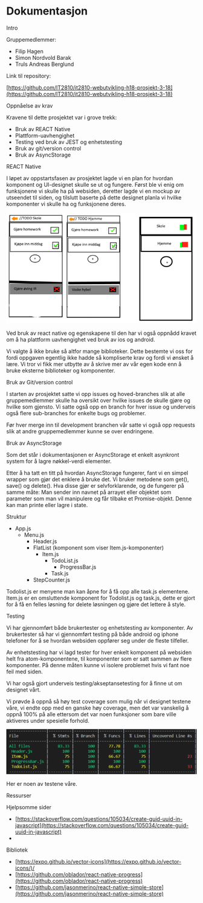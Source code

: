 # Dokumentasjon

Intro

Gruppemedlemmer:

- Filip Hagen
- Simon Nordvold Barak
- Truls Andreas Berglund

Link til repository:

[https://github.com/IT2810/it2810-webutvikling-h18-prosjekt-3-18](https://github.com/IT2810/it2810-webutvikling-h18-prosjekt-3-18)

Oppnåelse av krav

Kravene til dette prosjektet var i grove trekk:

- Bruk av REACT Native
- Plattform-uavhengighet
- Testing ved bruk av JEST og enhetstesting
- Bruk av git/version control
- Bruk av AsyncStorage

REACT Native

I løpet av oppstartsfasen av prosjektet lagde vi en plan for hvordan komponent og UI-designet skulle se ut og fungere. Først ble vi enig om funksjonene vi skulle ha på websiden, deretter lagde vi en mockup av utseendet til siden, og tilslutt baserte på dette designet planla vi hvilke komponenter vi skulle ha og funksjonene deres.

![ScreenShot](mockup1.png)

Ved bruk av react native og egenskapene til den har vi også oppnådd kravet om å ha plattform uavhengighet ved bruk av ios og android.

Vi valgte å ikke bruke så altfor mange biblioteker. Dette bestemte vi oss for fordi oppgaven egentlig ikke hadde så kompliserte krav og fordi vi ønsket å lære. Vi tror vi fikk mer utbytte av å skrive mer av vår egen kode enn å bruke eksterne biblioteker og komponenter.

Bruk av Git/version control

I starten av prosjektet satte vi opp issues og hoved-branches slik at alle gruppemedlemmer skulle ha oversikt over hvilke issues de skulle gjøre og hvilke som gjensto. Vi satte også opp en branch for hver issue og underveis også flere sub-branches for enkelte bugs og problemer.

Før hver merge inn til development branchen vår satte vi også opp requests slik at andre gruppemedlemmer kunne se over endringene.

Bruk av AsyncStorage

Som det står i dokumentasjonen er AsyncStorage et enkelt asynkront system for å lagre nøkkel-verdi elementer.

Etter å ha tatt en titt på hvordan AsyncStorage fungerer, fant vi en simpel wrapper som gjør det enklere å bruke det. Vi bruker metodene som get(), save() og delete(). Hva disse gjør er selvforklarende, og de fungerer på samme måte: Man sender inn navnet på arrayet eller objektet som parameter som man vil manipulere og får tilbake et Promise-objekt. Denne kan man printe eller lagre i state.

Struktur

- App.js
  - Menu.js
    - Header.js
    - FlatList (komponent som viser Item.js-komponenter)
      - Item.js
        - TodoList.js
          - ProgressBar.js
        - Task.js
    - StepCounter.js

Todolist.js er menyene man kan åpne for å få opp alle task.js elementene. Item.js er en omsluttende komponent for Todolist.js og task.js, dette er gjort for å få en felles løsning for delete løsningen og gjøre det lettere å style.

Testing

Vi har gjennomført både brukertester og enhetstesting av komponenter. Av brukertester så har vi gjennomført testing på både android og iphone telefoner for å se hvordan websiden oppfører seg under de fleste tilfeller.

Av enhetstesting har vi lagd tester for hver enkelt komponent på websiden helt fra atom-komponentene, til komponenter som er satt sammen av flere komponenter. På denne måten kunne vi isolere problemet hvis vi fant noe feil med siden.

Vi har også gjort underveis testing/akseptansetesting for å finne ut om designet vårt.

Vi prøvde å oppnå så høy test coverage som mulig når vi designet testene våre, vi endte opp med en ganske høy coverage, men det var vanskelig å oppnå 100% på alle ettersom det var noen funksjoner som bare ville aktiveres under spesielle forhold.

![ScreenShot](coverage.png)

Her er noen av testene våre.

Ressurser

Hjelpsomme sider

- [https://stackoverflow.com/questions/105034/create-guid-uuid-in-javascript](https://stackoverflow.com/questions/105034/create-guid-uuid-in-javascript)
-

Bibliotek

- [https://expo.github.io/vector-icons](https://expo.github.io/vector-icons/)/
- [https://github.com/oblador/react-native-progress](https://github.com/oblador/react-native-progress)
- [https://github.com/jasonmerino/react-native-simple-store](https://github.com/jasonmerino/react-native-simple-store)
